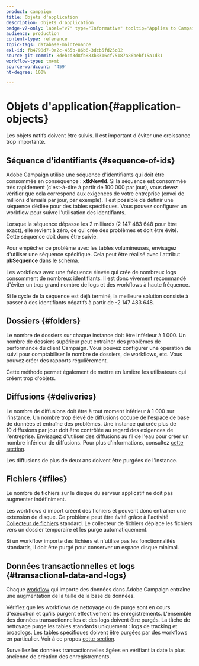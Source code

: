 ```yaml
---
product: campaign
title: Objets d'application
description: Objets d'application
badge-v7-only: label="v7" type="Informative" tooltip="Applies to Campaign Classic v7 only"
audience: production
content-type: reference
topic-tags: database-maintenance
exl-id: fb4798d7-0a2c-455b-86b6-3dcb5fd25c82
source-git-commit: 8debcd3d8fb883b3316cf75187a86bebf15a1d31
workflow-type: tm+mt
source-wordcount: '459'
ht-degree: 100%

---
```


# Objets d&#39;application{#application-objects}



Les objets natifs doivent être suivis. Il est important d&#39;éviter une croissance trop importante.

## Séquence d&#39;identifiants {#sequence-of-ids}

Adobe Campaign utilise une séquence d&#39;identifiants qui doit être consommée en conséquence : **xtkNewId**. Si la séquence est consommée très rapidement (c&#39;est-à-dire à partir de 100 000 par jour), vous devez vérifier que cela correspond aux exigences de votre entreprise (envoi de millions d&#39;emails par jour, par exemple). Il est possible de définir une séquence dédiée pour des tables spécifiques. Vous pouvez configurer un workflow pour suivre l&#39;utilisation des identifiants.

Lorsque la séquence dépasse les 2 milliards (2 147 483 648 pour être exact), elle revient à zéro, ce qui crée des problèmes et doit être évité. Cette séquence doit donc être suivie.

Pour empêcher ce problème avec les tables volumineuses, envisagez d&#39;utiliser une séquence spécifique. Cela peut être réalisé avec l&#39;attribut **pkSequence** dans le schéma.

Les workflows avec une fréquence élevée qui crée de nombreux logs consomment de nombreux identifiants. Il est donc vivement recommandé d&#39;éviter un trop grand nombre de logs et des workflows à haute fréquence.

Si le cycle de la séquence est déjà terminé, la meilleure solution consiste à passer à des identifiants négatifs à partir de -2 147 483 648.

## Dossiers {#folders}

Le nombre de dossiers sur chaque instance doit être inférieur à 1 000. Un nombre de dossiers supérieur peut entraîner des problèmes de performance du client Campaign. Vous pouvez configurer une opération de suivi pour comptabiliser le nombre de dossiers, de workflows, etc. Vous pouvez créer des rapports régulièrement.

Cette méthode permet également de mettre en lumière les utilisateurs qui créent trop d&#39;objets.

## Diffusions {#deliveries}

Le nombre de diffusions doit être à tout moment inférieur à 1 000 sur l&#39;instance. Un nombre trop élevé de diffusions occupe de l&#39;espace de base de données et entraîne des problèmes. Une instance qui crée plus de 10 diffusions par jour doit être contrôlée au regard des exigences de l&#39;entreprise. Envisagez d&#39;utiliser des diffusions au fil de l&#39;eau pour créer un nombre inférieur de diffusions. Pour plus d&#39;informations, consultez [cette section](../../workflow/using/continuous-delivery.md).


Les diffusions de plus de deux ans doivent être purgées de l&#39;instance.

## Fichiers {#files}

Le nombre de fichiers sur le disque du serveur applicatif ne doit pas augmenter indéfiniment.

Les workflows d&#39;import créent des fichiers et peuvent donc entraîner une extension de disque. Ce problème peut être évité grâce à l&#39;activité [Collecteur de fichiers](../../workflow/using/file-collector.md) standard. Le collecteur de fichiers déplace les fichiers vers un dossier temporaire et les purge automatiquement.

Si un workflow importe des fichiers et n&#39;utilise pas les fonctionnalités standards, il doit être purgé pour conserver un espace disque minimal.

## Données transactionnelles et logs {#transactional-data-and-logs}

Chaque [workflow](../../workflow/using/data-life-cycle.md#work-table) qui importe des données dans Adobe Campaign entraîne une augmentation de la taille de la base de données.

Vérifiez que les workflows de nettoyage ou de purge sont en cours d&#39;exécution et qu&#39;ils purgent effectivement les enregistrements. L&#39;ensemble des données transactionnelles et des logs doivent être purgés. La tâche de nettoyage purge les tables standards uniquement : logs de tracking et broadlogs. Les tables spécifiques doivent être purgées par des workflows en particulier. Voir à ce propos [cette section](../../workflow/using/monitoring-workflow-execution.md#purging-the-logs).

Surveillez les données transactionnelles âgées en vérifiant la date la plus ancienne de création des enregistrements.
